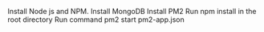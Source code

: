Install Node js and NPM.
Install MongoDB
Install PM2
Run npm install in the root directory
Run command pm2 start pm2-app.json 
